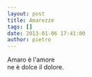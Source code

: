 ```yaml
---
layout: post
title: Amarezze
tags: []
date: 2013-01-06 17:41:00
author: pietro
---
```

Amaro è l'amore<br/>ne è dolce il dolore.<br/>
